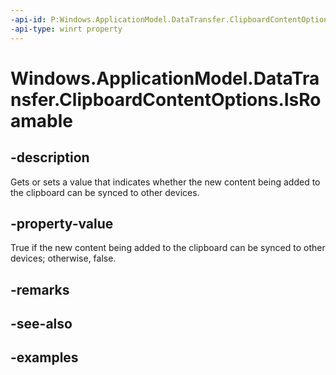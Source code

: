 ```yaml
---
-api-id: P:Windows.ApplicationModel.DataTransfer.ClipboardContentOptions.IsRoamable
-api-type: winrt property
---
```


<!-- Property syntax.
public bool IsRoamable { get;  set; }
-->

# Windows.ApplicationModel.DataTransfer.ClipboardContentOptions.IsRoamable

## -description
Gets or sets a value that indicates whether the new content being added to the clipboard can be synced to other devices.

## -property-value
True if the new content being added to the clipboard can be synced to other devices; otherwise, false.

## -remarks

## -see-also

## -examples
